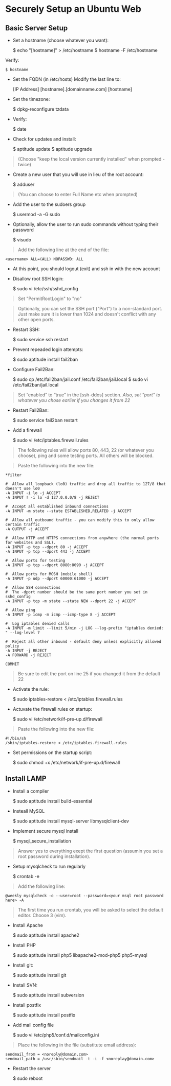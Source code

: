 Securely Setup an Ubuntu Web
============================


## Basic Server Setup ##

* Set a hostname (choose whatever you want):

    $ echo "[hostname]" > /etc/hostname
    $ hostname -F /etc/hostname

Verify:

    $ hostname

* Set the FQDN (in /etc/hosts)
Modify the last line to:

    [IP Address]    [hostname].[domainname.com] [hostname]

* Set the timezone:

    $ dpkg-reconfigure tzdata

* Verify:

    $ date

* Check for updates and install:

    $ aptitude update
    $ aptitude upgrade

> (Choose "keep the local version currently installed" when prompted - twice)

* Create a new user that you will use in lieu of the root account:

    $ adduser <username>

> (You can choose to enter Full Name etc when prompted)

* Add the user to the sudoers group

    $ usermod -a -G sudo <username>

* Optionally, allow the user to run sudo commands without typing their password

    $ visudo

> Add the following line at the end of the file:

    <username> ALL=(ALL) NOPASSWD: ALL

* At this point, you should logout (exit) and ssh in with the new account

* Disallow root SSH login:

    $ sudo vi /etc/ssh/sshd_config

> Set "PermitRootLogin" to "no"

> Optionally, you can set the SSH port ("Port") to a non-standard port. Just
> make sure it is lower than 1024 and doesn't conflict with any other open
> ports.

* Restart SSH:

    $ sudo service ssh restart

* Prevent repeaded login attempts:

    $ sudo aptitude install fail2ban

* Configure Fail2Ban:

    $ sudo cp /etc/fail2ban/jail.conf /etc/fail2ban/jail.local
    $ sudo vi /etc/fail2ban/jail.local

> Set “enabled” to “true” in the [ssh-ddos] section.
> *Also, set "port" to whatever you chose earlier if you changes it from 22*

* Restart Fail2Ban:

    $ sudo service fail2ban restart

* Add a firewall

    $ sudo vi /etc/iptables.firewall.rules

> The following rules will allow ports 80, 443, 22 (or whatever you choose), 
> ping and some testing ports. All others will be blocked.

> Paste the following into the new file:

    *filter

    #  Allow all loopback (lo0) traffic and drop all traffic to 127/8 that doesn't use lo0
    -A INPUT -i lo -j ACCEPT
    -A INPUT ! -i lo -d 127.0.0.0/8 -j REJECT

    #  Accept all established inbound connections
    -A INPUT -m state --state ESTABLISHED,RELATED -j ACCEPT

    #  Allow all outbound traffic - you can modify this to only allow certain traffic
    -A OUTPUT -j ACCEPT

    #  Allow HTTP and HTTPS connections from anywhere (the normal ports for websites and SSL).
    -A INPUT -p tcp --dport 80 -j ACCEPT
    -A INPUT -p tcp --dport 443 -j ACCEPT

    #  Allow ports for testing
    -A INPUT -p tcp --dport 8080:8090 -j ACCEPT

    #  Allow ports for MOSH (mobile shell)
    -A INPUT -p udp --dport 60000:61000 -j ACCEPT

    #  Allow SSH connections
    #  The -dport number should be the same port number you set in sshd_config
    -A INPUT -p tcp -m state --state NEW --dport 22 -j ACCEPT

    #  Allow ping
    -A INPUT -p icmp -m icmp --icmp-type 8 -j ACCEPT

    #  Log iptables denied calls
    -A INPUT -m limit --limit 5/min -j LOG --log-prefix "iptables denied: " --log-level 7

    #  Reject all other inbound - default deny unless explicitly allowed policy
    -A INPUT -j REJECT
    -A FORWARD -j REJECT

    COMMIT

> Be sure to edit the port on line 25 if you changed it from the default 22

* Activate the rule:

    $ sudo iptables-restore < /etc/iptables.firewall.rules

* Actuvate the firewall rules on startup:

    $ sudo vi /etc/network/if-pre-up.d/firewall

> Paste the following into the new file:
    
    #!/bin/sh
    /sbin/iptables-restore < /etc/iptables.firewall.rules

* Set permissions on the startup script:

    $ sudo chmod +x /etc/network/if-pre-up.d/firewall

## Install LAMP ##

* Install a compiler

    $ sudo aptitude install build-essential

* Insteall MySQL

    $ sudo aptitude install mysql-server libmysqlclient-dev

* Implement secure mysql install

    $ mysql_secure_installation

> Answer yes to everything exept the first question (assumin you set a root
> password during installation).

* Setup mysqlcheck to run regularly

    $ crontab -e

> Add the following line:

    @weekly mysqlcheck -o --user=root --password=<your msql root password here> -A

> The first time you run crontab, you will be asked to select the default
> editor. Choose 3 (vim).

* Install Apache

    $ sudo aptitude install apache2

* Install PHP

    $ sudo aptitude install php5 libapache2-mod-php5 php5-mysql

* Install git:

    $ sudo aptitude install git

* Install SVN:

    $ sudo aptitude install subversion

* Install postfix 

    $ sudo aptitude install postfix

* Add mail config file

    $ sudo vi /etc/php5/conf.d/mailconfig.ini

> Place the following in the file (substitute email address):

    sendmail_from = <noreply@domain.com>
    sendmail_path = /usr/sbin/sendmail -t -i -f <noreplay@domain.com>

* Restart the server

    $ sudo reboot

